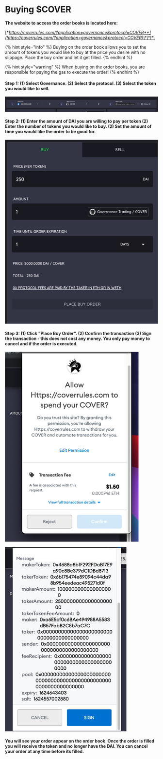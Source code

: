 # Buying $COVER

**The website to access the order books is located here:**

[**https://coverrules.com/?application=governance&protocol=COVER**](https://coverrules.com/?application=governance&protocol=COVER)\*\*\*\*

{% hint style="info" %}
Buying on the order book allows you to set the amount of tokens you would like to buy at the price you desire with no slippage. Place the buy order and let it get filled. 
{% endhint %}

{% hint style="warning" %}
When buying on the order books, you are responsible for paying the gas to execute the order! 
{% endhint %}

####  Step 1: \(1\) Select Governance. \(2\) Select the protocol. \(3\) Select the token you would like to sell. 

![](../../../.gitbook/assets/screen-shot-2021-06-24-at-1.47.00-pm.png)

#### 

#### Step 2: \(1\) Enter the amount of DAI you are willing to pay per token \(2\) Enter the number of tokens you would like to buy. \(2\) Set the amount of time you would like the order to be good for. 

![](../../../.gitbook/assets/screen-shot-2021-06-24-at-1.54.42-pm.png)

#### 

#### Step 3: \(1\) Click "Place Buy Order". \(2\) Confirm the transaction \(3\) Sign the transaction - this does not cost any money. You only pay money to cancel and if the order is executed.

![1 - Confirm](../../../.gitbook/assets/screen-shot-2021-06-24-at-1.49.39-pm.png)

![2 - Sign](../../../.gitbook/assets/screen-shot-2021-06-24-at-1.51.19-pm.png)

#### You will see your order appear on the order book. Once the order is filled you will receive the token and no longer have the DAI. You can cancel your order at any time before its filled. 





